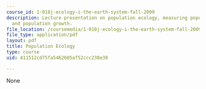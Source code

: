 ```yaml
---
course_id: 1-018j-ecology-i-the-earth-system-fall-2009
description: Lecture presentation on population ecology, measuring population size,
  and population growth.
file_location: /coursemedia/1-018j-ecology-i-the-earth-system-fall-2009/411512cd75fa5462605af52ccc238e38_MIT1_018JF09_Lec13_Slides.pdf
file_type: application/pdf
layout: pdf
title: Population Ecology
type: course
uid: 411512cd75fa5462605af52ccc238e38

---
```

None